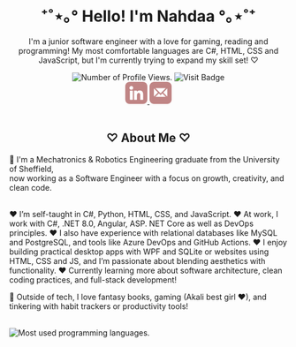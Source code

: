 <div align=center>
  <h1>⁺˚⋆｡° Hello! I'm Nahdaa °｡⋆˚⁺</h1>
  <p>I'm a junior software engineer with a love for gaming, reading and programming! My most comfortable languages are C#, HTML, CSS and JavaScript, but I'm currently trying to expand my skill set! ♡ </p>
  
  <!-- [![My Skills](https://skillicons.dev/icons?i=cs,dotnet,git,mysql,py,angular,ts,js,html,css,aws,azure)](https://skillicons.dev) -->
  <img src="https://komarev.com/ghpvc/?username=NahdaaJ&style=for-the-badge&color=c08585" alt="Number of Profile Views."/>
  <img src="https://img.shields.io/badge/Portfolio-Visit-C08585?style=for-the-badge" alt="Visit Badge"/>
  <br />
  <a href="https://www.linkedin.com/in/nahdaa-jawed/">
    <img src="images/linkedin.png" alt="LinkedIn Badge" style="height:40px; border-radius:8px;"/>
  </a>
  <a href="mailto:nahdaajawed@gmail.com?subject=%F0%9F%90%B0%20Reaching%20Out%20From%20Your%20GitHub&body=Just%20hopping%20by%20to%20say%20hi%20and%20get%20in%20touch!">
    <img src="images/email.png" alt="Email Badge" style="height:40px;"/>
  </a>
</div>

<br/>

<h2 align="center">♡ About Me ♡</h2>
<p>
  🌸 I'm a Mechatronics & Robotics Engineering graduate from the University of Sheffield,<br>
  now working as a Software Engineer with a focus on growth, creativity, and clean code.<br><br>

  ♥ I’m self-taught in C#, Python, HTML, CSS, and JavaScript.
  ♥ At work, I work with C#, .NET 8.0, Angular, ASP. NET Core as well as DevOps principles.
  ♥ I also have experience with relational databases like MySQL and PostgreSQL, and tools like Azure DevOps and GitHub Actions.
  ♥ I enjoy building practical desktop apps with WPF and SQLite or websites using HTML, CSS and JS, and I’m passionate about blending aesthetics with functionality.
  ♥ Currently learning more about software architecture, clean coding practices, and full-stack development!

  🐇 Outside of tech, I love fantasy books, gaming (Akali best girl ♥), and tinkering with habit trackers or productivity tools!<br>
</p>
<br />

<img src="https://github-readme-stats.vercel.app/api/top-langs/?username=NahdaaJ&layout=compact&bg_color=E5BFBF&title_color=000000&text_colour=000000&card_width=900" alt="Most used programming languages."/>

